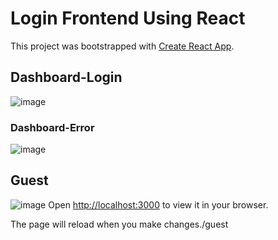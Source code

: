 # Login Frontend Using React
This project was bootstrapped with [Create React App](https://github.com/facebook/create-react-app).

## Dashboard-Login
![image](https://user-images.githubusercontent.com/52327936/189820370-e0dacb5d-3bc1-4fbe-89f9-022dc92aef0c.png)


### Dashboard-Error
![image](https://user-images.githubusercontent.com/52327936/189820723-48f36e44-a57c-4404-a864-1490bf481609.png)


## Guest
![image](https://user-images.githubusercontent.com/52327936/189820459-e6716648-af88-4035-a489-58599d6c28be.png)
Open [http://localhost:3000](http://localhost:3000) to view it in your browser.

The page will reload when you make changes./guest


